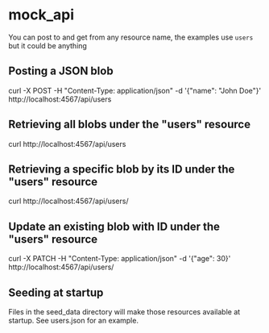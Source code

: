 # mock_api

You can post to and get from any resource name, the examples use `users` but it could be anything

## Posting a JSON blob
curl -X POST -H "Content-Type: application/json" -d '{"name": "John Doe"}' http://localhost:4567/api/users

## Retrieving all blobs under the "users" resource
curl http://localhost:4567/api/users

## Retrieving a specific blob by its ID under the "users" resource
curl http://localhost:4567/api/users/<id>

## Update an existing blob with ID under the "users" resource
curl -X PATCH -H "Content-Type: application/json" -d '{"age": 30}' http://localhost:4567/api/users/<id>

## Seeding at startup
Files in the seed_data directory will make those resources available at startup. See users.json for an example. 
